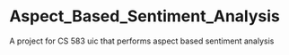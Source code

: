 # Aspect_Based_Sentiment_Analysis
A project for CS 583 uic that performs aspect based sentiment analysis 
